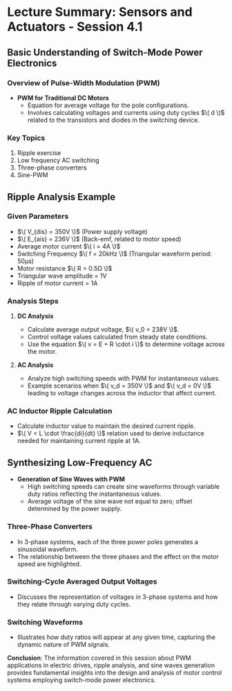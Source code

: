 # Lecture Summary: Sensors and Actuators - Session 4.1

## Basic Understanding of Switch-Mode Power Electronics

### Overview of Pulse-Width Modulation (PWM)
- **PWM for Traditional DC Motors**
  - Equation for average voltage for the pole configurations.
  - Involves calculating voltages and currents using duty cycles $\( d \)$ related to the transistors and diodes in the switching device.

### Key Topics
1. Ripple exercise
2. Low frequency AC switching
3. Three-phase converters
4. Sine-PWM

## Ripple Analysis Example

### Given Parameters
- $\( V_{dis} = 350V \)$ (Power supply voltage)
- $\( E_{ais} = 236V \)$ (Back-emf, related to motor speed)
- Average motor current $\( i = 4A \)$
- Switching Frequency $\( f = 20kHz \)$ (Triangular waveform period: 50μs)
- Motor resistance $\( R = 0.5Ω \)$
- Triangular wave amplitude = 1V
- Ripple of motor current = 1A

### Analysis Steps
1. **DC Analysis**
   - Calculate average output voltage, $\( v_0 = 238V \)$.
   - Control voltage values calculated from steady state conditions.
   - Use the equation $\( v = E + R \cdot i \)$ to determine voltage across the motor.

2. **AC Analysis**
   - Analyze high switching speeds with PWM for instantaneous values.
   - Example scenarios when $\( v_d = 350V \)$ and $\( v_d = 0V \)$ leading to voltage changes across the inductor that affect current.

### AC Inductor Ripple Calculation
- Calculate inductor value to maintain the desired current ripple.
- $\( V = L \cdot \frac{di}{dt} \)$ relation used to derive inductance needed for maintaining current ripple at 1A.

## Synthesizing Low-Frequency AC 
- **Generation of Sine Waves with PWM**
  - High switching speeds can create sine waveforms through variable duty ratios reflecting the instantaneous values.
  - Average voltage of the sine wave not equal to zero; offset determined by the power supply.

### Three-Phase Converters
- In 3-phase systems, each of the three power poles generates a sinusoidal waveform.
- The relationship between the three phases and the effect on the motor speed are highlighted.

### Switching-Cycle Averaged Output Voltages
- Discusses the representation of voltages in 3-phase systems and how they relate through varying duty cycles.

### Switching Waveforms
- Illustrates how duty ratios will appear at any given time, capturing the dynamic nature of PWM signals.

**Conclusion**: The information covered in this session about PWM applications in electric drives, ripple analysis, and sine waves generation provides fundamental insights into the design and analysis of motor control systems employing switch-mode power electronics.
